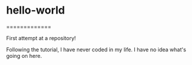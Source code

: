 # hello-world
=============

First attempt at a repository!

Following the tutorial, I have never coded in my life.
I have no idea what's going on here.

